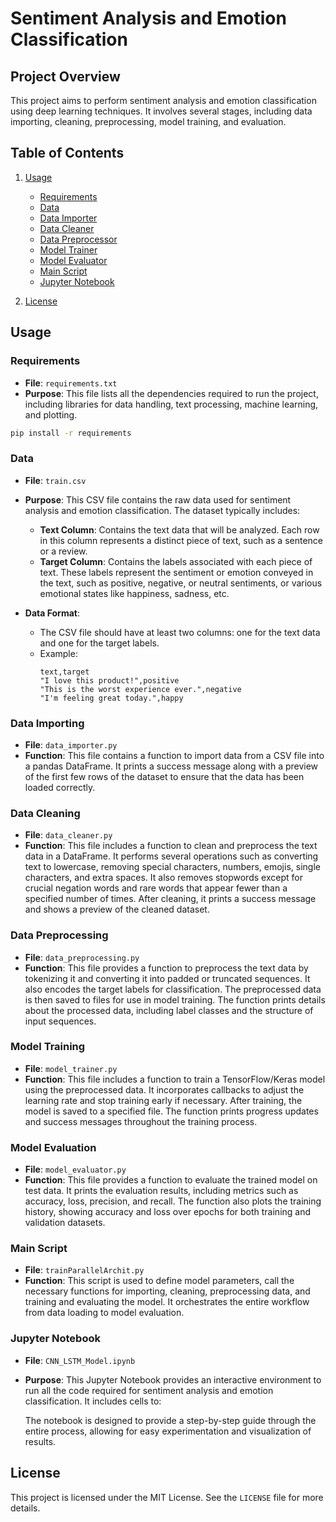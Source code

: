 # Sentiment Analysis and Emotion Classification

## Project Overview

This project aims to perform sentiment analysis and emotion classification using deep learning techniques. It involves several stages, including data importing, cleaning, preprocessing, model training, and evaluation.

## Table of Contents

1. [Usage](#file-structure)
   - [Requirements](#requirements)
   - [Data](#data)
   - [Data Importer](#data-importer)
   - [Data Cleaner](#data-cleaner)
   - [Data Preprocessor](#data-preprocessor)
   - [Model Trainer](#model-trainer)
   - [Model Evaluator](#model-evaluator)
   - [Main Script](#main-script)
    - [Jupyter Notebook](#jupyter-notebook)

2. [License](#license)


## Usage
### Requirements

- **File**: `requirements.txt`
- **Purpose**: This file lists all the dependencies required to run the project, including libraries for data handling, text processing, machine learning, and plotting.

```bash
pip install -r requirements
```

### Data

- **File**: `train.csv`
- **Purpose**: This CSV file contains the raw data used for sentiment analysis and emotion classification. The dataset typically includes:
  - **Text Column**: Contains the text data that will be analyzed. Each row in this column represents a distinct piece of text, such as a sentence or a review.
  - **Target Column**: Contains the labels associated with each piece of text. These labels represent the sentiment or emotion conveyed in the text, such as positive, negative, or neutral sentiments, or various emotional states like happiness, sadness, etc.

- **Data Format**:
  - The CSV file should have at least two columns: one for the text data and one for the target labels.
  - Example:
    ```
    text,target
    "I love this product!",positive
    "This is the worst experience ever.",negative
    "I'm feeling great today.",happy
    ```

### Data Importing

- **File**: `data_importer.py`
- **Function**: This file contains a function to import data from a CSV file into a pandas DataFrame. It prints a success message along with a preview of the first few rows of the dataset to ensure that the data has been loaded correctly.

### Data Cleaning

- **File**: `data_cleaner.py`
- **Function**: This file includes a function to clean and preprocess the text data in a DataFrame. It performs several operations such as converting text to lowercase, removing special characters, numbers, emojis, single characters, and extra spaces. It also removes stopwords except for crucial negation words and rare words that appear fewer than a specified number of times. After cleaning, it prints a success message and shows a preview of the cleaned dataset.

### Data Preprocessing

- **File**: `data_preprocessing.py`
- **Function**: This file provides a function to preprocess the text data by tokenizing it and converting it into padded or truncated sequences. It also encodes the target labels for classification. The preprocessed data is then saved to files for use in model training. The function prints details about the processed data, including label classes and the structure of input sequences.

### Model Training

- **File**: `model_trainer.py`
- **Function**: This file includes a function to train a TensorFlow/Keras model using the preprocessed data. It incorporates callbacks to adjust the learning rate and stop training early if necessary. After training, the model is saved to a specified file. The function prints progress updates and success messages throughout the training process.

### Model Evaluation

- **File**: `model_evaluator.py`
- **Function**: This file provides a function to evaluate the trained model on test data. It prints the evaluation results, including metrics such as accuracy, loss, precision, and recall. The function also plots the training history, showing accuracy and loss over epochs for both training and validation datasets.

### Main Script

- **File**: `trainParallelArchit.py`
- **Function**: This script is used to define model parameters, call the necessary functions for importing, cleaning, preprocessing data, and training and evaluating the model. It orchestrates the entire workflow from data loading to model evaluation.

### Jupyter Notebook

- **File**: `CNN_LSTM_Model.ipynb`
- **Purpose**: This Jupyter Notebook provides an interactive environment to run all the code required for sentiment analysis and emotion classification. It includes cells to:
  
  
  The notebook is designed to provide a step-by-step guide through the entire process, allowing for easy experimentation and visualization of results.

## License

This project is licensed under the MIT License. See the `LICENSE` file for more details.
